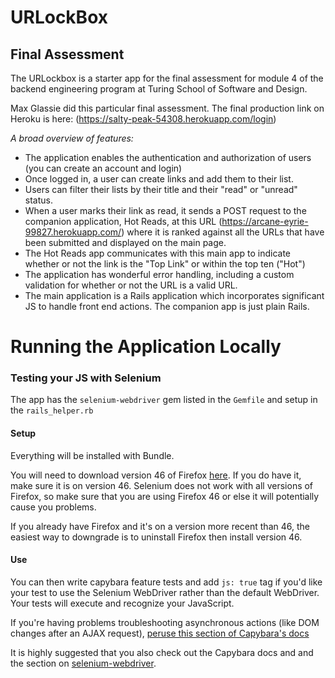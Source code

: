 # URLockBox

## Final Assessment

The URLockbox is a starter app for the final assessment for module 4 of the backend engineering program at Turing School of Software and Design.

Max Glassie did this particular final assessment. The final production link on Heroku is here: (https://salty-peak-54308.herokuapp.com/login)

*A broad overview of features:*
- The application enables the authentication and authorization of users (you can create an account and login)
- Once logged in, a user can create links and add them to their list.
- Users can filter their lists by their title and their "read" or "unread" status.
- When a user marks their link as read, it sends a POST request to the companion application, Hot Reads, at this URL (https://arcane-eyrie-99827.herokuapp.com/) where it is ranked against all the URLs that have been submitted and displayed on the main page.
- The Hot Reads app communicates with this main app to indicate whether or not the link is the "Top Link" or within the top ten ("Hot")
- The application has wonderful error handling, including a custom validation for whether or not the URL is a valid URL. 
- The main application is a Rails application which incorporates significant JS to handle front end actions. The companion app is just plain Rails. 

# Running the Application Locally

### Testing your JS with Selenium

The app has the `selenium-webdriver` gem listed in the `Gemfile` and setup in the `rails_helper.rb`

#### Setup

Everything will be installed with Bundle.

You will need to download version 46 of Firefox [here](https://www.softexia.com/windows/web-browsers/firefox-46). If you do have it, make sure it is on version 46. Selenium does not work with all versions of Firefox, so make sure that you are using Firefox 46 or else it will potentially cause you problems.

If you already have Firefox and it's on a version more recent than 46, the easiest way to downgrade is to uninstall Firefox then install version 46.

#### Use

You can then write capybara feature tests and add `js: true` tag if you'd like your test to use the Selenium WebDriver rather than the default WebDriver.  Your tests will execute and recognize your JavaScript.

If you're having problems troubleshooting asynchronous actions (like DOM changes after an AJAX request), [peruse this section of Capybara's docs](https://github.com/teamcapybara/capybara#asynchronous-javascript-ajax-and-friends)

It is highly suggested that you also check out the Capybara docs and and the section on [selenium-webdriver](https://github.com/teamcapybara/capybara#selenium).
